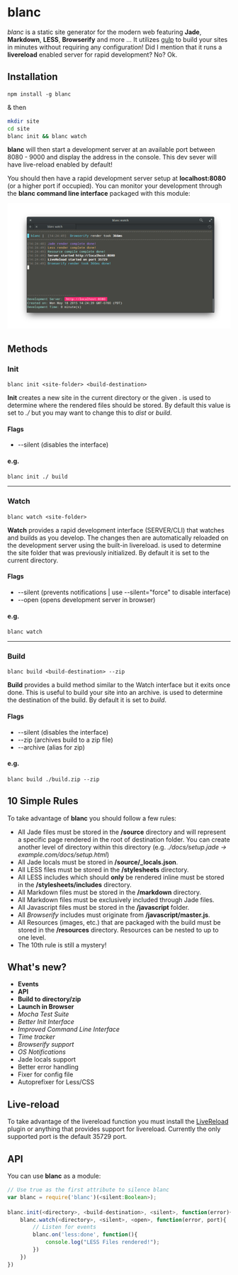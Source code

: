 # blanc
*blanc* is a static site generator for the modern web featuring **Jade**, **Markdown**, **LESS**, **Browserify** and more ... It utilizes [gulp](//www.npmjs.com/package/gulp) to build your sites in minutes without requiring any configuration! Did I mention that it runs a **livereload** enabled server for rapid development? No? Ok.
## Installation
```
npm install -g blanc
```
& then
```bash
mkdir site
cd site
blanc init && blanc watch
```
**blanc** will then start a development server at an available port between 8080 - 9000 and display the address in the console. This dev sever will have live-reload enabled by default!

You should then have a rapid development server setup at **localhost:8080** (or a higher port if occupied). You can monitor your development through the **blanc command line interface** packaged with this module:

![localhost](https://raw.githubusercontent.com/schahriar/blanc/master/e.g.png)

## Methods
### Init
```jade
blanc init <site-folder> <build-destination>
```
**Init** creates a new site in the current directory or the given **<site-filder>**. **<build-destination>** is used to determine where the rendered files should be stored. By default this value is set to *./* but you may want to change this to *dist* or *build*.

#### Flags
- --silent (disables the interface)

#### e.g.
```jade
blanc init ./ build
```

-----------
### Watch
```jade
blanc watch <site-folder>
```
**Watch** provides a rapid development interface (SERVER/CLI) that watches and builds as you develop. The changes then are automatically reloaded on the development server using the built-in livereload. **<site-folder>** is used to determine the site folder that was previously initialized. By default it is set to the current directory.

#### Flags
- --silent (prevents notifications | use --silent="force" to disable interface)
- --open   (opens development server in browser)

#### e.g.
```jade
blanc watch
```

----------

### Build
```jade
blanc build <build-destination> --zip
```
**Build** provides a build method similar to the Watch interface but it exits once done. This is useful to build your site into an archive. **<build-destination>** is used to determine the destination of the build. By default it is set to *build*.

#### Flags
- --silent  (disables the interface)
- --zip     (archives build to a zip file)
- --archive (alias for zip)

#### e.g.
```jade
blanc build ./build.zip --zip
```

## 10 Simple Rules
To take advantage of **blanc** you should follow a few rules:
- All Jade files must be stored in the **/source** directory and will represent a specific page rendered in the root of destination folder. You can create another level of directory within this directory (e.g. *./docs/setup.jade -> example.com/docs/setup.html*)
- All Jade locals must be stored in **/source/_locals.json**.
- All LESS files must be stored in the **/stylesheets** directory.
- All LESS includes which should **only** be rendered inline must be stored in the **/stylesheets/includes** directory.
- All Markdown files must be stored in the **/markdown** directory.
- All Markdown files must be exclusively included through Jade files.
- All Javascript files must be stored in the **/javascript** folder.
- All *Browserify* includes must originate from **/javascript/master.js**.
- All Resources (images, etc.) that are packaged with the build must be stored in the **/resources** directory. Resources can be nested to up to one level.
- The 10th rule is still a mystery!

## What's new?
- **Events**
- **API**
- **Build to directory/zip**
- **Launch in Browser**
- *Mocha Test Suite*
- *Better Init Interface*
- *Improved Command Line Interface*
- *Time tracker*
- *Browserify support*
- *OS Notifications*
- Jade locals support
- Better error handling
- Fixer for config file
- Autoprefixer for Less/CSS

## Live-reload
To take advantage of the livereload function you must install the [LiveReload](https://chrome.google.com/webstore/detail/livereload/jnihajbhpnppcggbcgedagnkighmdlei?hl=en) plugin or anything that provides support for livereload. Currently the only supported port is the default 35729 port.

## API
You can use **blanc** as a module:
```javascript
// Use true as the first attribute to silence blanc
var blanc = require('blanc')(<silent:Boolean>);

blanc.init(<directory>, <build-destination>, <silent>, function(error){
    blanc.watch(<directory>, <silent>, <open>, function(error, port){
        // Listen for events
        blanc.on('less:done', function(){
            console.log("LESS Files rendered!");
        })
    })
})
```
